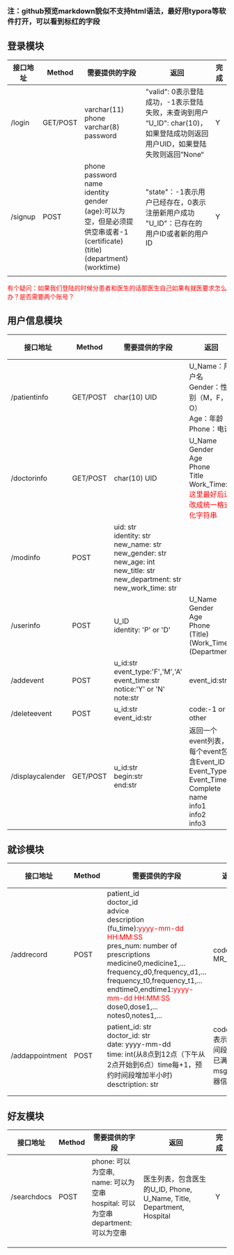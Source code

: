 ### 注：github预览markdown貌似不支持html语法，最好用typora等软件打开，可以看到标红的字段

## 登录模块

| 接口地址 | Method   | 需要提供的字段                                               | 返回                                                         | 完成 |
| -------- | -------- | ------------------------------------------------------------ | ------------------------------------------------------------ | ---- |
| /login   | GET/POST | varchar(11) phone <br />varchar(8) password                  | "valid": 0表示登陆成功，-1表示登陆失败，未查询到用户<br />“U_ID": char(10)，如果登陆成功则返回用户UID，如果登陆失败则返回”None“ | Y    |
| /signup  | POST     | phone<br />password<br />name<br />identity<br />gender<br />(age):可以为空，但是必须提供空串或者-1<br />(certificate)<br />(title)<br />(department)<br />(worktime) | "state"：-1表示用户已经存在，0表示注册新用户成功<br />"U_ID"：已存在的用户ID或者新的用户ID | Y    |
|          |          |                                                              |                                                              |      |

<span style='color:red'>有个疑问：如果我们登陆的时候分患者和医生的话那医生自己如果有就医要求怎么办？是否需要两个账号？</span>

## 用户信息模块

| 接口地址         | Method   | 需要提供的字段                                               | 返回                                                         | 完成                                |
| ---------------- | -------- | ------------------------------------------------------------ | ------------------------------------------------------------ | ----------------------------------- |
| /patientinfo     | GET/POST | char(10) UID                                                 | U_Name：用户名<br />Gender：性别（M，F，O）<br />Age：年龄<br />Phone：电话 | <span style='color:red'>废弃</span> |
| /doctorinfo      | GET/POST | char(10) UID                                                 | U_Name<br />Gender<br />Age<br />Phone<br />Title<br />Work_Time: <span style='color:red'>这里最好后边改成统一格式化字符串</span> | <span style='color:red'>废弃</span> |
| /modinfo         | POST     | uid: str<br />identity: str<br />new_name: str<br />new_gender: str<br />new_age: int<br />new_title: str<br />new_department: str<br />new_work_time: str<br /> |                                                              | Y                                   |
| /userinfo        | POST     | U_ID<br />identity: 'P' or 'D'                               | U_Name<br />Gender<br />Age<br />Phone<br />(Title)<br />(Work_Time)<br />(Department) | Y                                   |
| /addevent        | POST     | u_id:str<br/>event_type:'F','M','A'<br/>event_time:str<br/>notice:'Y' or 'N'<br/>note:str | event_id:str<br/>                                            | Y                                   |
| /deleteevent     | POST     | u_id:str<br/>event_id:str                                    | code:-1 or other                                             | Y                                   |
| /displaycalender | GET/POST | u_id:str<br/>begin:str<br/>end:str<br/>                      | 返回一个event列表，每个event包含Event_ID<br />Event_Type<br />Event_Time<br />Complete<br />name<br />info1<br />info2<br />info3 | Y                                   |

## 就诊模块

| 接口地址        | Method | 需要提供的字段                                               | 返回                                              | 完成 |
| --------------- | ------ | ------------------------------------------------------------ | ------------------------------------------------- | ---- |
| /addrecord      | POST   | patient_id<br />doctor_id<br />advice<br />description<br />(fu_time):<span style='color:red'>yyyy-mm-dd HH:MM:SS</span><br />pres_num: number of prescriptions<br />medicine0,medicine1,...<br />frequency_d0,frequency_d1,...<br />frequency_t0,frequency_t1,...<br />endtime0,endtime1:<span style='color:red'>yyyy-mm-dd HH:MM:SS</span><br />dose0,dose1,...<br />notes0,notes1,... | code:200<br />MR_ID                               | Y    |
| /addappointment | POST   | patient_id: str<br />doctor_id: str<br />date: yyyy-mm-dd<br />time: int(从8点到12点（下午从2点开始到6点）time每+1，预约时间段增加半小时)<br />desctription: str | code: -1表示该时间段人数已满<br />msg: 服务器信息 | Y    |
|                 |        |                                                              |                                                   |      |
|                 |        |                                                              |                                                   |      |

## 好友模块

| 接口地址    | Method | 需要提供的字段                                               | 返回                                                         | 完成 |
| ----------- | ------ | ------------------------------------------------------------ | ------------------------------------------------------------ | ---- |
| /searchdocs | POST   | phone: 可以为空串,<br />name: 可以为空串<br />hospital: 可以为空串<br />department: 可以为空串 | 医生列表，包含医生的U_ID, Phone, U_Name, Title, Department, Hospital | Y    |
|             |        |                                                              |                                                              |      |
|             |        |                                                              |                                                              |      |
|             |        |                                                              |                                                              |      |
